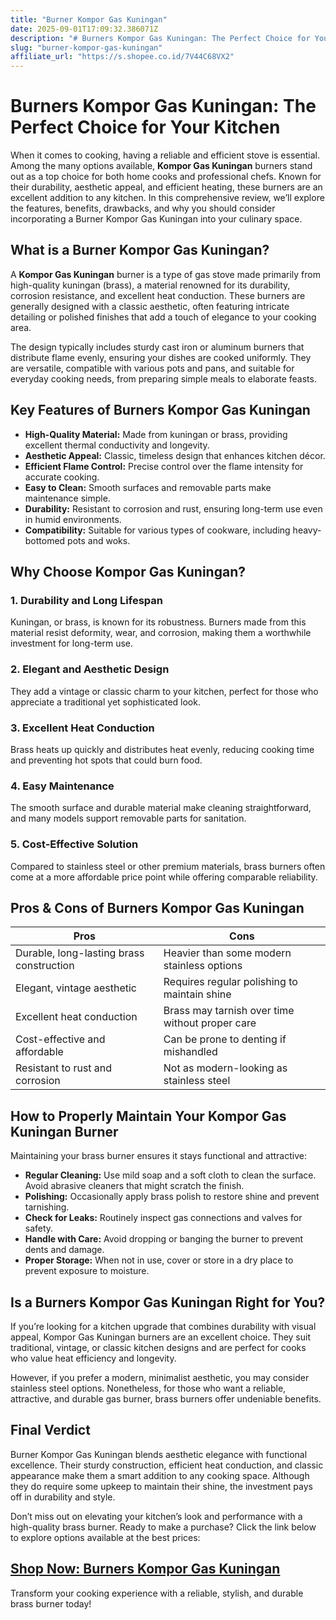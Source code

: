```yaml
---
title: "Burner Kompor Gas Kuningan"
date: 2025-09-01T17:09:32.386071Z
description: "# Burners Kompor Gas Kuningan: The Perfect Choice for Your Kitchen..."
slug: "burner-kompor-gas-kuningan"
affiliate_url: "https://s.shopee.co.id/7V44C68VX2"
---
```

# Burners Kompor Gas Kuningan: The Perfect Choice for Your Kitchen

When it comes to cooking, having a reliable and efficient stove is essential. Among the many options available, **Kompor Gas Kuningan** burners stand out as a top choice for both home cooks and professional chefs. Known for their durability, aesthetic appeal, and efficient heating, these burners are an excellent addition to any kitchen. In this comprehensive review, we’ll explore the features, benefits, drawbacks, and why you should consider incorporating a Burner Kompor Gas Kuningan into your culinary space.

## What is a Burner Kompor Gas Kuningan?

A **Kompor Gas Kuningan** burner is a type of gas stove made primarily from high-quality kuningan (brass), a material renowned for its durability, corrosion resistance, and excellent heat conduction. These burners are generally designed with a classic aesthetic, often featuring intricate detailing or polished finishes that add a touch of elegance to your cooking area.

The design typically includes sturdy cast iron or aluminum burners that distribute flame evenly, ensuring your dishes are cooked uniformly. They are versatile, compatible with various pots and pans, and suitable for everyday cooking needs, from preparing simple meals to elaborate feasts.

## Key Features of Burners Kompor Gas Kuningan

- **High-Quality Material:** Made from kuningan or brass, providing excellent thermal conductivity and longevity.
- **Aesthetic Appeal:** Classic, timeless design that enhances kitchen décor.
- **Efficient Flame Control:** Precise control over the flame intensity for accurate cooking.
- **Easy to Clean:** Smooth surfaces and removable parts make maintenance simple.
- **Durability:** Resistant to corrosion and rust, ensuring long-term use even in humid environments.
- **Compatibility:** Suitable for various types of cookware, including heavy-bottomed pots and woks.

## Why Choose Kompor Gas Kuningan?

### 1. Durability and Long Lifespan

Kuningan, or brass, is known for its robustness. Burners made from this material resist deformity, wear, and corrosion, making them a worthwhile investment for long-term use.

### 2. Elegant and Aesthetic Design

They add a vintage or classic charm to your kitchen, perfect for those who appreciate a traditional yet sophisticated look.

### 3. Excellent Heat Conduction

Brass heats up quickly and distributes heat evenly, reducing cooking time and preventing hot spots that could burn food.

### 4. Easy Maintenance

The smooth surface and durable material make cleaning straightforward, and many models support removable parts for sanitation.

### 5. Cost-Effective Solution

Compared to stainless steel or other premium materials, brass burners often come at a more affordable price point while offering comparable reliability.

## Pros & Cons of Burners Kompor Gas Kuningan

| Pros                                           | Cons                                              |
|------------------------------------------------|---------------------------------------------------|
| Durable, long-lasting brass construction     | Heavier than some modern stainless options      |
| Elegant, vintage aesthetic                   | Requires regular polishing to maintain shine   |
| Excellent heat conduction                     | Brass may tarnish over time without proper care|
| Cost-effective and affordable                | Can be prone to denting if mishandled          |
| Resistant to rust and corrosion               | Not as modern-looking as stainless steel       |

## How to Properly Maintain Your Kompor Gas Kuningan Burner

Maintaining your brass burner ensures it stays functional and attractive:

- **Regular Cleaning:** Use mild soap and a soft cloth to clean the surface. Avoid abrasive cleaners that might scratch the finish.
- **Polishing:** Occasionally apply brass polish to restore shine and prevent tarnishing.
- **Check for Leaks:** Routinely inspect gas connections and valves for safety.
- **Handle with Care:** Avoid dropping or banging the burner to prevent dents and damage.
- **Proper Storage:** When not in use, cover or store in a dry place to prevent exposure to moisture.

## Is a Burners Kompor Gas Kuningan Right for You?

If you’re looking for a kitchen upgrade that combines durability with visual appeal, Kompor Gas Kuningan burners are an excellent choice. They suit traditional, vintage, or classic kitchen designs and are perfect for cooks who value heat efficiency and longevity.

However, if you prefer a modern, minimalist aesthetic, you may consider stainless steel options. Nonetheless, for those who want a reliable, attractive, and durable gas burner, brass burners offer undeniable benefits.

## Final Verdict

Burner Kompor Gas Kuningan blends aesthetic elegance with functional excellence. Their sturdy construction, efficient heat conduction, and classic appearance make them a smart addition to any cooking space. Although they do require some upkeep to maintain their shine, the investment pays off in durability and style.

Don’t miss out on elevating your kitchen’s look and performance with a high-quality brass burner. Ready to make a purchase? Click the link below to explore options available at the best prices:

## [Shop Now: Burners Kompor Gas Kuningan](https://s.shopee.co.id/7V44C68VX2)

Transform your cooking experience with a reliable, stylish, and durable brass burner today!